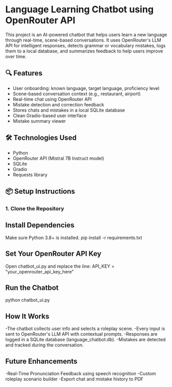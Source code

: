 # Language Learning Chatbot using OpenRouter API

This project is an AI-powered chatbot that helps users learn a new language through real-time, scene-based conversations. It uses OpenRouter's LLM API for intelligent responses, detects grammar or vocabulary mistakes, logs them to a local database, and summarizes feedback to help users improve over time.

## 🔍 Features

- User onboarding: known language, target language, proficiency level
- Scene-based conversation context (e.g., restaurant, airport)
- Real-time chat using OpenRouter API
- Mistake detection and correction feedback
- Stores chats and mistakes in a local SQLite database
- Clean Gradio-based user interface
- Mistake summary viewer

## 🛠 Technologies Used

- Python
- OpenRouter API (Mistral 7B Instruct model)
- SQLite
- Gradio
- Requests library

## 📦 Setup Instructions

### 1. Clone the Repository

## Install Dependencies
Make sure Python 3.8+ is installed.
pip install -r requirements.txt


## Set Your OpenRouter API Key
Open chatbot_ui.py and replace the line:
API_KEY = "your_openrouter_api_key_here"


## Run the Chatbot
python chatbot_ui.py


## How It Works
-The chatbot collects user info and selects a roleplay scene. 
-Every input is sent to OpenRouter's LLM API with contextual prompts.
-Responses are logged in a SQLite database (language_chatbot.db).
-Mistakes are detected and tracked during the conversation.

## Future Enhancements
-Real-Time Pronunciation Feedback using speech recognition
-Custom roleplay scenario builder
-Export chat and mistake history to PDF

